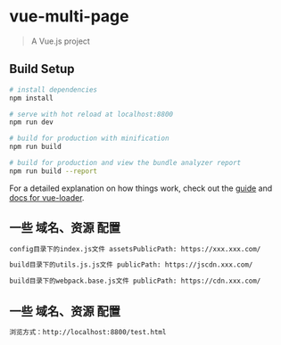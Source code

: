 # vue-multi-page

> A Vue.js project

## Build Setup

``` bash
# install dependencies
npm install

# serve with hot reload at localhost:8800
npm run dev

# build for production with minification
npm run build

# build for production and view the bundle analyzer report
npm run build --report
```

For a detailed explanation on how things work, check out the [guide](http://vuejs-templates.github.io/webpack/) and [docs for vue-loader](http://vuejs.github.io/vue-loader).

## 一些 域名、资源 配置
``` bash
config目录下的index.js文件 assetsPublicPath: https://xxx.xxx.com/

build目录下的utils.js.js文件 publicPath: https://jscdn.xxx.com/

build目录下的webpack.base.js文件 publicPath: https://cdn.xxx.com/
```

## 一些 域名、资源 配置
``` bash
浏览方式：http://localhost:8800/test.html
```

